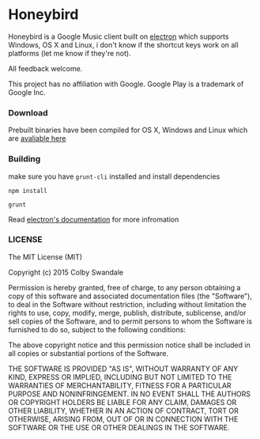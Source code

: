 # Honeybird

Honeybird is a Google Music client built on [electron](https://github.com/atom/electron) which supports Windows, OS X and Linux, i don't know if the shortcut keys work on all platforms (let me know if they're not).

All feedback welcome.

This project has no affiliation with Google. Google Play is a trademark of Google Inc.

### Download

Prebuilt binaries have been compiled for OS X, Windows and Linux which are [avaliable here](https://github.com/colby-swandale/honeybird/releases/latest)

### Building
make sure you have `grunt-cli` installed and install dependencies

`npm install`

`grunt`

Read [electron's documentation](https://github.com/atom/electron/blob/master/docs/tutorial/application-distribution.md) for more infromation

### LICENSE
The MIT License (MIT)

Copyright (c) 2015 Colby Swandale

Permission is hereby granted, free of charge, to any person obtaining a copy
of this software and associated documentation files (the "Software"), to deal
in the Software without restriction, including without limitation the rights
to use, copy, modify, merge, publish, distribute, sublicense, and/or sell
copies of the Software, and to permit persons to whom the Software is
furnished to do so, subject to the following conditions:

The above copyright notice and this permission notice shall be included in
all copies or substantial portions of the Software.

THE SOFTWARE IS PROVIDED "AS IS", WITHOUT WARRANTY OF ANY KIND, EXPRESS OR
IMPLIED, INCLUDING BUT NOT LIMITED TO THE WARRANTIES OF MERCHANTABILITY,
FITNESS FOR A PARTICULAR PURPOSE AND NONINFRINGEMENT. IN NO EVENT SHALL THE
AUTHORS OR COPYRIGHT HOLDERS BE LIABLE FOR ANY CLAIM, DAMAGES OR OTHER
LIABILITY, WHETHER IN AN ACTION OF CONTRACT, TORT OR OTHERWISE, ARISING FROM,
OUT OF OR IN CONNECTION WITH THE SOFTWARE OR THE USE OR OTHER DEALINGS IN
THE SOFTWARE.
